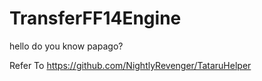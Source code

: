 # TransferFF14Engine
hello do you know papago?



Refer To https://github.com/NightlyRevenger/TataruHelper
